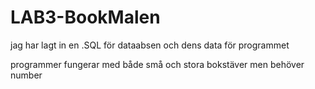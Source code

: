 # LAB3-BookMalen
jag har lagt in en .SQL för dataabsen och dens data för programmet

programmer fungerar med både små och stora bokstäver men behöver number 
